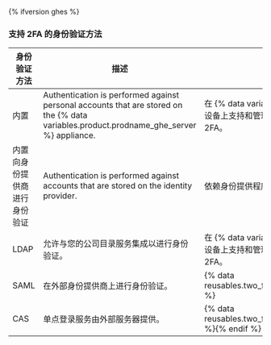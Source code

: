 {% ifversion ghes %}
### 支持 2FA 的身份验证方法

| 身份验证方法         | 描述                                                                                                                                         | 双重身份验证支持                                                                                                   |
| -------------- | ------------------------------------------------------------------------------------------------------------------------------------------ | ---------------------------------------------------------------------------------------------------------- |
| 内置             | Authentication is performed against personal accounts that are stored on the {% data variables.product.prodname_ghe_server %} appliance. | 在 {% data variables.product.prodname_ghe_server %} 设备上支持和管理。 组织管理员可要求对组织的成员启用 2FA。 |{% ifversion ghes %}
| 内置向身份提供商进行身份验证 | Authentication is performed against accounts that are stored on the identity provider.                                                     | 依赖身份提供程序。{% endif %}
| LDAP           | 允许与您的公司目录服务集成以进行身份验证。                                                                                                                      | 在 {% data variables.product.prodname_ghe_server %} 设备上支持和管理。 组织管理员可要求对组织的成员启用 2FA。                       |
| SAML           | 在外部身份提供商上进行身份验证。                                                                                                                           | {% data reusables.two_fa.2fa_not_supported_with_saml_and_cas %}
| CAS            | 单点登录服务由外部服务器提供。                                                                                                                            | {% data reusables.two_fa.2fa_not_supported_with_saml_and_cas %}{% endif %}
